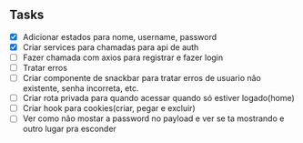 ## Tasks

- [x] Adicionar estados para nome, username, password
- [x] Criar services para chamadas para api de auth
- [ ] Fazer chamada com axios para registrar e fazer login
- [ ] Tratar erros
- [ ] Criar componente de snackbar para tratar erros de usuario não existente, senha incorreta, etc.
- [ ] Criar rota privada para quando acessar quando só estiver logado(home)
- [ ] Criar hook para cookies(criar, pegar e excluir)
- [ ] Ver como não mostar a password no payload e ver se ta mostrando e outro lugar pra esconder
